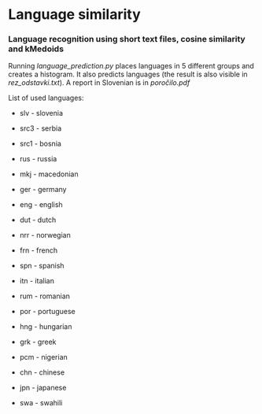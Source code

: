 # Language similarity

### Language recognition using short text files, cosine similarity and kMedoids

Running *language_prediction.py* places languages in 5 different groups and creates a histogram. It also predicts
languages (the result is also visible in *rez_odstavki.txt*). A report in Slovenian is in *poročilo.pdf*

List of used languages:
* slv - slovenia
* src3 - serbia
* src1 - bosnia
* rus - russia
* mkj - macedonian

* ger - germany
* eng - english
* dut - dutch
* nrr - norwegian

* frn - french
* spn - spanish
* itn - italian
* rum - romanian
* por - portuguese

* hng - hungarian
* grk - greek
* pcm - nigerian
* chn - chinese
* jpn - japanese
* swa - swahili
